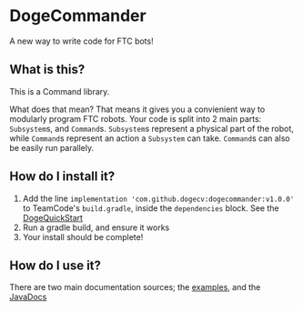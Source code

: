 # DogeCommander
A new way to write code for FTC bots! 

## What is this?
This is a Command library.

What does that mean? That means it gives you a convienient way to modularly 
program FTC robots. Your code is split into 2 main parts: `Subsystem`s, and 
`Command`s. `Subsystem`s represent a physical part of the robot, while 
`Command`s represent an action a `Subsystem` can take. `Command`s can also be 
easily run parallely.

## How do I install it?
1. Add the line `implementation 'com.github.dogecv:dogecommander:v1.0.0'` to TeamCode's `build.gradle`, inside the `dependencies` block. See the [DogeQuickStart](https://github.com/dogecv/DogeQuickStart/blob/6783d597d9b6f6dc9fb1c841033498a61658bd13/TeamCode/build.release.gradle#L10)
2. Run a gradle build, and ensure it works
3. Your install should be complete!

## How do I use it?
There are two main documentation sources; the [examples](https://github.com/dogecv/DogeQuickStart/tree/master/TeamCode/src/main/java/org/firstinspires/ftc/teamcode/dogecommander), and the [JavaDocs](https://dogecv.github.io/DogeCommander/)

